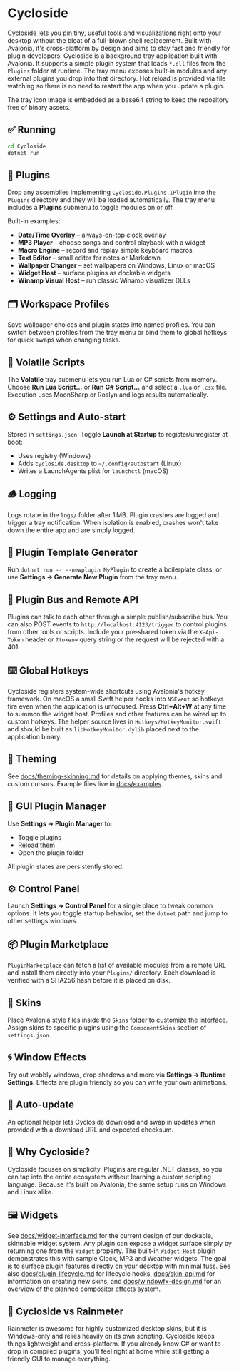 # Cycloside

Cycloside lets you pin tiny, useful tools and visualizations right onto your desktop without the bloat of a full-blown shell replacement. Built with Avalonia, it's cross-platform by design and aims to stay fast and friendly for plugin developers.
Cycloside is a background tray application built with Avalonia. It supports a simple plugin system that loads `*.dll` files from the `Plugins` folder at runtime. The tray menu exposes built‑in modules and any external plugins you drop into that directory. Hot reload is provided via file watching so there is no need to restart the app when you update a plugin.

The tray icon image is embedded as a base64 string to keep the repository free of binary assets.

## ✅ Running

```bash
cd Cycloside
dotnet run
```

## 🔌 Plugins

Drop any assemblies implementing `Cycloside.Plugins.IPlugin` into the `Plugins` directory and they will be loaded automatically. The tray menu includes a **Plugins** submenu to toggle modules on or off.

Built-in examples:
- **Date/Time Overlay** – always-on-top clock overlay
- **MP3 Player** – choose songs and control playback with a widget
- **Macro Engine** – record and replay simple keyboard macros
- **Text Editor** – small editor for notes or Markdown
- **Wallpaper Changer** – set wallpapers on Windows, Linux or macOS
- **Widget Host** – surface plugins as dockable widgets
- **Winamp Visual Host** – run classic Winamp visualizer DLLs

## 🗂️ Workspace Profiles

Save wallpaper choices and plugin states into named profiles. You can
switch between profiles from the tray menu or bind them to global
hotkeys for quick swaps when changing tasks.

## 🧨 Volatile Scripts

The **Volatile** tray submenu lets you run Lua or C# scripts from memory. Choose **Run Lua Script...** or **Run C# Script...** and select a `.lua` or `.csx` file. Execution uses MoonSharp or Roslyn and logs results automatically.

## ⚙️ Settings and Auto-start

Stored in `settings.json`. Toggle **Launch at Startup** to register/unregister at boot:
- Uses registry (Windows)
- Adds `cycloside.desktop` to `~/.config/autostart` (Linux)
- Writes a LaunchAgents plist for `launchctl` (macOS)

## 🪵 Logging

Logs rotate in the `logs/` folder after 1 MB. Plugin crashes are logged and trigger a tray notification.
When isolation is enabled, crashes won't take down the entire app and are simply logged.

## 🧰 Plugin Template Generator

Run `dotnet run -- --newplugin MyPlugin` to create a boilerplate class, or use **Settings → Generate New Plugin** from the tray menu.

## 📣 Plugin Bus and Remote API

Plugins can talk to each other through a simple publish/subscribe bus. You can
also POST events to `http://localhost:4123/trigger` to control plugins from
other tools or scripts. Include your pre‑shared token via the `X-Api-Token`
header or `?token=` query string or the request will be rejected with a 401.

## ⌨️ Global Hotkeys

Cycloside registers system-wide shortcuts using Avalonia's hotkey framework.
On macOS a small Swift helper hooks into `NSEvent` so hotkeys fire even when
the application is unfocused. Press **Ctrl+Alt+W** at any time to summon the
widget host. Profiles and other features can be wired up to custom hotkeys.
The helper source lives in `Hotkeys/HotkeyMonitor.swift` and should be built as
`libHotkeyMonitor.dylib` placed next to the application binary.

## 🎨 Theming
See [docs/theming-skinning.md](../docs/theming-skinning.md) for details on applying themes, skins and custom cursors. Example files live in [docs/examples](../docs/examples).

## 🧪 GUI Plugin Manager

Use **Settings → Plugin Manager** to:
- Toggle plugins
- Reload them
- Open the plugin folder

All plugin states are persistently stored.

## ⚙️ Control Panel
Launch **Settings → Control Panel** for a single place to tweak common options.
It lets you toggle startup behavior, set the `dotnet` path and jump to other
settings windows.

## 📦 Plugin Marketplace
`PluginMarketplace` can fetch a list of available modules from a remote URL and
install them directly into your `Plugins/` directory. Each download is verified
with a SHA256 hash before it is placed on disk.

## 🎨 Skins
Place Avalonia style files inside the `Skins` folder to customize the interface.
Assign skins to specific plugins using the `ComponentSkins` section of `settings.json`.

## 🌀 Window Effects
Try out wobbly windows, drop shadows and more via **Settings → Runtime Settings**.
Effects are plugin friendly so you can write your own animations.

## 🔄 Auto-update
An optional helper lets Cycloside download and swap in updates when provided
with a download URL and expected checksum.

## 🌟 Why Cycloside?
Cycloside focuses on simplicity. Plugins are regular .NET classes, so you can tap into the entire ecosystem without learning a custom scripting language. Because it's built on Avalonia, the same setup runs on Windows and Linux alike.

## 🖼️ Widgets
See [docs/widget-interface.md](docs/widget-interface.md) for the current design of our dockable, skinnable widget system. Any plugin can expose a widget surface simply by returning one from the `Widget` property. The built-in `Widget Host` plugin demonstrates this with sample Clock, MP3 and Weather widgets. The goal is to surface plugin features directly on your desktop with minimal fuss. See also [docs/plugin-lifecycle.md](docs/plugin-lifecycle.md) for lifecycle hooks, [docs/skin-api.md](docs/skin-api.md) for information on creating new skins, and [docs/windowfx-design.md](docs/windowfx-design.md) for an overview of the planned compositor effects system.


## 🚧 Cycloside vs Rainmeter
Rainmeter is awesome for highly customized desktop skins, but it is Windows-only and relies heavily on its own scripting. Cycloside keeps things lightweight and cross-platform. If you already know C# or want to drop in compiled plugins, you'll feel right at home while still getting a friendly GUI to manage everything.
